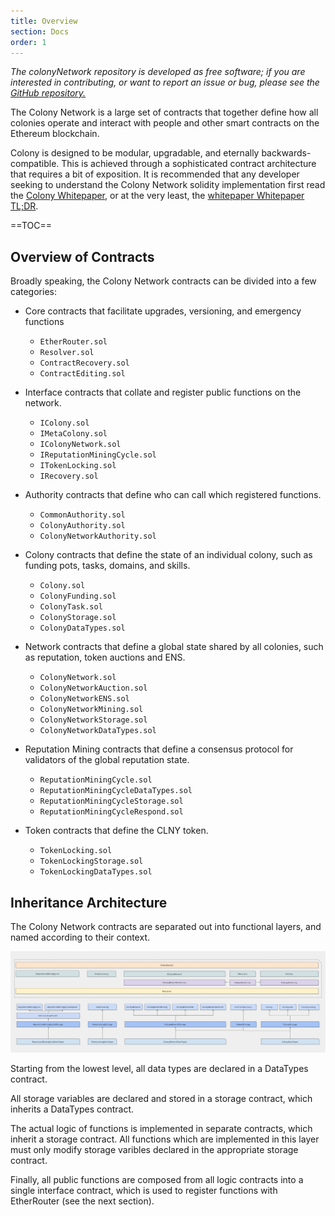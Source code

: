 ```yaml
---
title: Overview
section: Docs
order: 1
---
```


*The colonyNetwork repository is developed as free software; if you are interested in contributing, or want to report an issue or bug, please see the [GitHub repository.](https://github.com/JoinColony/colonyNetwork)*

The Colony Network is a large set of contracts that together define how all colonies operate and interact with people and other smart contracts on the Ethereum blockchain.

Colony is designed to be modular, upgradable, and eternally backwards-compatible. This is achieved through a sophisticated contract architecture that requires a bit of exposition. It is recommended that any developer seeking to understand the Colony Network solidity implementation first read the [Colony Whitepaper](https://colony.io/whitepaper/), or at the very least, the [whitepaper Whitepaper TL;DR](/colonynetwork/tldr-colony/).

==TOC==

## Overview of Contracts
Broadly speaking, the Colony Network contracts can be divided into a few categories:

* Core contracts that facilitate upgrades, versioning, and emergency functions
  * `EtherRouter.sol`
  * `Resolver.sol`
  * `ContractRecovery.sol`
  * `ContractEditing.sol`

* Interface contracts that collate and register public functions on the network.
   * `IColony.sol`
   * `IMetaColony.sol`
   * `IColonyNetwork.sol`
   * `IReputationMiningCycle.sol`
   * `ITokenLocking.sol`
   * `IRecovery.sol`

* Authority contracts that define who can call which registered functions.
   * `CommonAuthority.sol`
   * `ColonyAuthority.sol`
   * `ColonyNetworkAuthority.sol`

* Colony contracts that define the state of an individual colony, such as funding pots, tasks, domains, and skills.
   * `Colony.sol`
   * `ColonyFunding.sol`
   * `ColonyTask.sol`
   * `ColonyStorage.sol`
   * `ColonyDataTypes.sol`

* Network contracts that define a global state shared by all colonies, such as reputation, token auctions and ENS.
    * `ColonyNetwork.sol`
    * `ColonyNetworkAuction.sol`
    * `ColonyNetworkENS.sol`
    * `ColonyNetworkMining.sol`
    * `ColonyNetworkStorage.sol`
    * `ColonyNetworkDataTypes.sol`

* Reputation Mining contracts that define a consensus protocol for validators of the global reputation state.
    * `ReputationMiningCycle.sol`
    * `ReputationMiningCycleDataTypes.sol`
    * `ReputationMiningCycleStorage.sol`
    * `ReputationMiningCycleRespond.sol`

* Token contracts that define the CLNY token.
    * `TokenLocking.sol`
    * `TokenLockingStorage.sol`
    * `TokenLockingDataTypes.sol`


## Inheritance Architecture
The Colony Network contracts are separated out into functional layers, and named according to their context.

![Interface, Logic, Data](img/architecture_colonyNetwork_r7.png)

Starting from the lowest level, all data types are declared in a DataTypes contract.

All storage variables are declared and stored in a storage contract, which inherits a DataTypes contract.

The actual logic of functions is implemented in separate contracts, which inherit a storage contract. All functions which are implemented in this layer must only modify storage varibles declared in the appropriate storage contract.

Finally, all public functions are composed from all logic contracts into a single interface contract, which is used to register functions with EtherRouter (see the next section).
